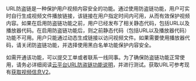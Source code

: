 
URL防盗链是一种保护用户视频内容安全的功能。通过使用防盗链功能，用户可实时自行生成视频文件播放链接，该链接在用户指定时间内可用，从而有效保护视频内容。如果在启用防盗链功能之前，用户已经发布了相关静态代码，包括URL以及播放器代码。在启用防盗链功能后，则之前静态代码（包括URL以及播放器代码）功能不可用。用户只能通过动态生成链接以访问视频文件。如果需要使用播放器代码，请关闭防盗链功能，并选择使用黑白名单功能保护内容安全。

如需开通该功能，可以提交工单或者联系一线同事。为了确保防盗链功能正常使用，请务必详细阅读[云平台URL防盗链功能说明](http://video.qcloud.com/download/docs/QVOD_HotLink_Protection_User_Guide.pdf)，并进行测试。获取URL可参考现有[获取视频信息V2](/document/product/266/8586)。
